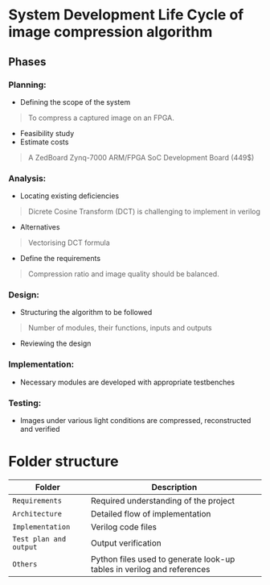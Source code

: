 # System Development Life Cycle of image compression algorithm
## Phases
### Planning:
* Defining the scope of the system
> To compress a captured image on an FPGA.
* Feasibility study
* Estimate costs
> A ZedBoard Zynq-7000 ARM/FPGA SoC Development Board (449$)

### Analysis:
* Locating existing deficiencies
> Dicrete Cosine Transform (DCT) is challenging to implement in verilog
* Alternatives
> Vectorising DCT formula
* Define the requirements
> Compression ratio and image quality should be balanced.

### Design:
* Structuring the algorithm to be followed
> Number of modules, their functions, inputs and outputs
* Reviewing the design

### Implementation:
* Necessary modules are developed with appropriate testbenches

### Testing:
* Images under various light conditions are compressed, reconstructed and verified


# Folder structure
| Folder | Description |
| ------ | ----------- |
| `Requirements` | Required understanding of the project |
| `Architecture` | Detailed flow of implementation |
| `Implementation` | Verilog code files |
| `Test plan and output` | Output verification |
| `Others` | Python files used to generate look-up tables in verilog and references |
